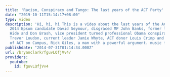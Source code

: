 ```yaml
---
title: 'Racism, Conspiracy and Tango: The last years of the ACT Party'
date: "2019-10-11T15:14:17+08:00"
type: video
description: 'Hi, hi, hi This is a video about the last years of the ACT Party, featuring
  2014 Epsom candidate David Seymour, disgraced MP John Banks, former leaders Rodney
  Hide and Don Brash, vice president turned professional Obama conspiracy theorist
  Trevor Loudon, current leader Jamie Whyte, ACT donor Louis Crimp and former president
  of ACT on Campus, Rick Giles, a man with a powerful argument. music from here: https://archive.org/details/Bad_Dream_1'
publishdate: "2014-07-31T01:14:34.000Z"
url: /bryanclark/fguvLQfjVv4/
providers:
  youtube:
    id: fguvLQfjVv4
---
```

